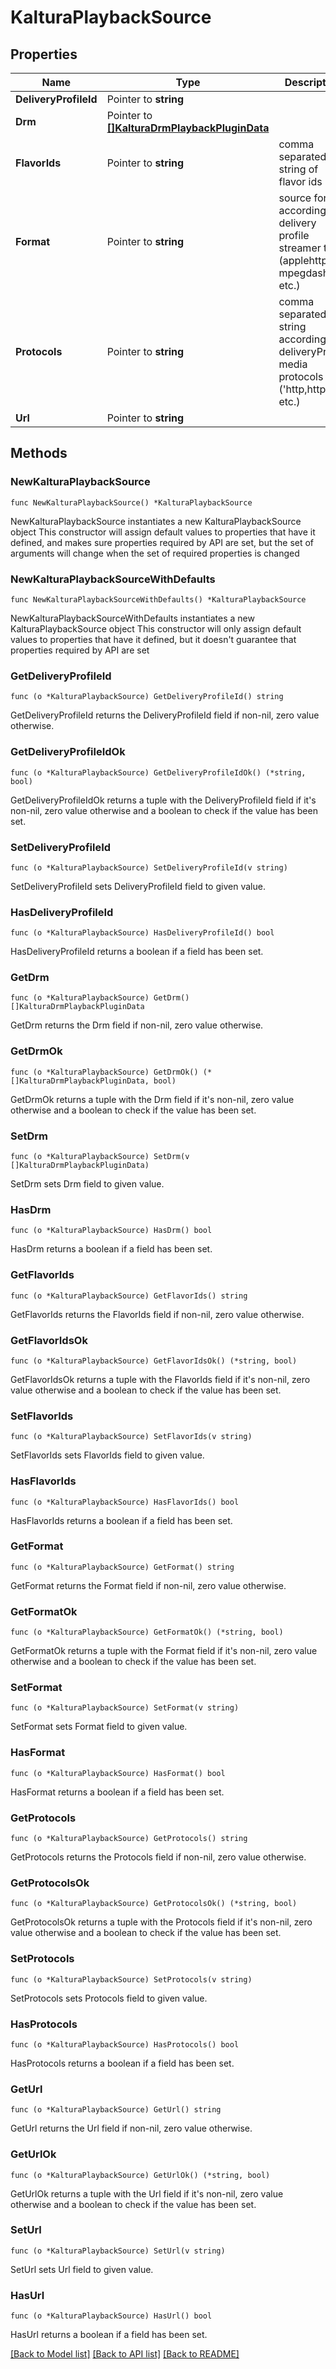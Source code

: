 # KalturaPlaybackSource

## Properties

Name | Type | Description | Notes
------------ | ------------- | ------------- | -------------
**DeliveryProfileId** | Pointer to **string** |  | [optional] 
**Drm** | Pointer to [**[]KalturaDrmPlaybackPluginData**](KalturaDrmPlaybackPluginData.md) |  | [optional] 
**FlavorIds** | Pointer to **string** | comma separated string of flavor ids | [optional] 
**Format** | Pointer to **string** | source format according to delivery profile streamer type (applehttp, mpegdash etc.) | [optional] 
**Protocols** | Pointer to **string** | comma separated string according to deliveryProfile media protocols (&#39;http,https&#39; etc.) | [optional] 
**Url** | Pointer to **string** |  | [optional] 

## Methods

### NewKalturaPlaybackSource

`func NewKalturaPlaybackSource() *KalturaPlaybackSource`

NewKalturaPlaybackSource instantiates a new KalturaPlaybackSource object
This constructor will assign default values to properties that have it defined,
and makes sure properties required by API are set, but the set of arguments
will change when the set of required properties is changed

### NewKalturaPlaybackSourceWithDefaults

`func NewKalturaPlaybackSourceWithDefaults() *KalturaPlaybackSource`

NewKalturaPlaybackSourceWithDefaults instantiates a new KalturaPlaybackSource object
This constructor will only assign default values to properties that have it defined,
but it doesn't guarantee that properties required by API are set

### GetDeliveryProfileId

`func (o *KalturaPlaybackSource) GetDeliveryProfileId() string`

GetDeliveryProfileId returns the DeliveryProfileId field if non-nil, zero value otherwise.

### GetDeliveryProfileIdOk

`func (o *KalturaPlaybackSource) GetDeliveryProfileIdOk() (*string, bool)`

GetDeliveryProfileIdOk returns a tuple with the DeliveryProfileId field if it's non-nil, zero value otherwise
and a boolean to check if the value has been set.

### SetDeliveryProfileId

`func (o *KalturaPlaybackSource) SetDeliveryProfileId(v string)`

SetDeliveryProfileId sets DeliveryProfileId field to given value.

### HasDeliveryProfileId

`func (o *KalturaPlaybackSource) HasDeliveryProfileId() bool`

HasDeliveryProfileId returns a boolean if a field has been set.

### GetDrm

`func (o *KalturaPlaybackSource) GetDrm() []KalturaDrmPlaybackPluginData`

GetDrm returns the Drm field if non-nil, zero value otherwise.

### GetDrmOk

`func (o *KalturaPlaybackSource) GetDrmOk() (*[]KalturaDrmPlaybackPluginData, bool)`

GetDrmOk returns a tuple with the Drm field if it's non-nil, zero value otherwise
and a boolean to check if the value has been set.

### SetDrm

`func (o *KalturaPlaybackSource) SetDrm(v []KalturaDrmPlaybackPluginData)`

SetDrm sets Drm field to given value.

### HasDrm

`func (o *KalturaPlaybackSource) HasDrm() bool`

HasDrm returns a boolean if a field has been set.

### GetFlavorIds

`func (o *KalturaPlaybackSource) GetFlavorIds() string`

GetFlavorIds returns the FlavorIds field if non-nil, zero value otherwise.

### GetFlavorIdsOk

`func (o *KalturaPlaybackSource) GetFlavorIdsOk() (*string, bool)`

GetFlavorIdsOk returns a tuple with the FlavorIds field if it's non-nil, zero value otherwise
and a boolean to check if the value has been set.

### SetFlavorIds

`func (o *KalturaPlaybackSource) SetFlavorIds(v string)`

SetFlavorIds sets FlavorIds field to given value.

### HasFlavorIds

`func (o *KalturaPlaybackSource) HasFlavorIds() bool`

HasFlavorIds returns a boolean if a field has been set.

### GetFormat

`func (o *KalturaPlaybackSource) GetFormat() string`

GetFormat returns the Format field if non-nil, zero value otherwise.

### GetFormatOk

`func (o *KalturaPlaybackSource) GetFormatOk() (*string, bool)`

GetFormatOk returns a tuple with the Format field if it's non-nil, zero value otherwise
and a boolean to check if the value has been set.

### SetFormat

`func (o *KalturaPlaybackSource) SetFormat(v string)`

SetFormat sets Format field to given value.

### HasFormat

`func (o *KalturaPlaybackSource) HasFormat() bool`

HasFormat returns a boolean if a field has been set.

### GetProtocols

`func (o *KalturaPlaybackSource) GetProtocols() string`

GetProtocols returns the Protocols field if non-nil, zero value otherwise.

### GetProtocolsOk

`func (o *KalturaPlaybackSource) GetProtocolsOk() (*string, bool)`

GetProtocolsOk returns a tuple with the Protocols field if it's non-nil, zero value otherwise
and a boolean to check if the value has been set.

### SetProtocols

`func (o *KalturaPlaybackSource) SetProtocols(v string)`

SetProtocols sets Protocols field to given value.

### HasProtocols

`func (o *KalturaPlaybackSource) HasProtocols() bool`

HasProtocols returns a boolean if a field has been set.

### GetUrl

`func (o *KalturaPlaybackSource) GetUrl() string`

GetUrl returns the Url field if non-nil, zero value otherwise.

### GetUrlOk

`func (o *KalturaPlaybackSource) GetUrlOk() (*string, bool)`

GetUrlOk returns a tuple with the Url field if it's non-nil, zero value otherwise
and a boolean to check if the value has been set.

### SetUrl

`func (o *KalturaPlaybackSource) SetUrl(v string)`

SetUrl sets Url field to given value.

### HasUrl

`func (o *KalturaPlaybackSource) HasUrl() bool`

HasUrl returns a boolean if a field has been set.


[[Back to Model list]](../README.md#documentation-for-models) [[Back to API list]](../README.md#documentation-for-api-endpoints) [[Back to README]](../README.md)


